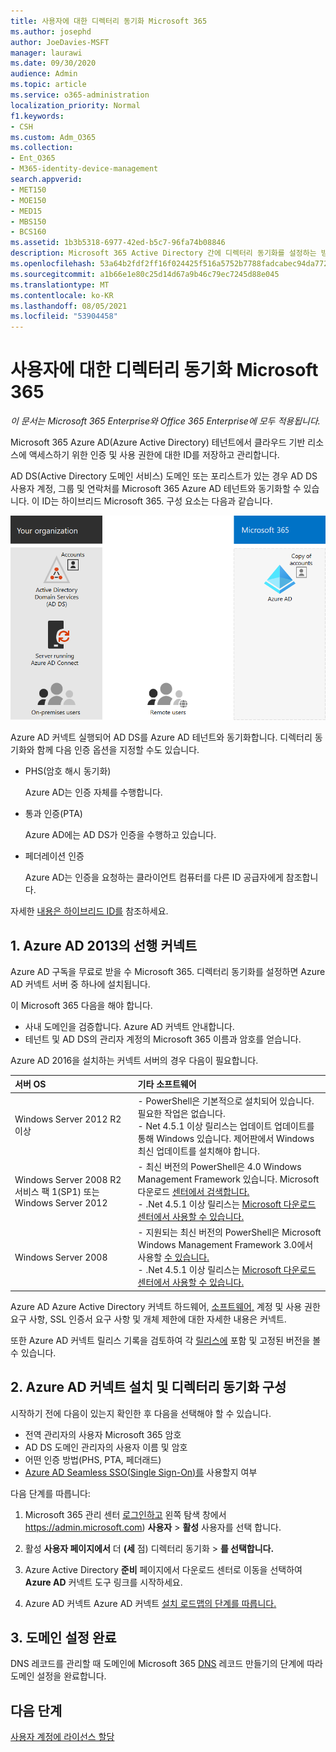 ```yaml
---
title: 사용자에 대한 디렉터리 동기화 Microsoft 365
ms.author: josephd
author: JoeDavies-MSFT
manager: laurawi
ms.date: 09/30/2020
audience: Admin
ms.topic: article
ms.service: o365-administration
localization_priority: Normal
f1.keywords:
- CSH
ms.custom: Adm_O365
ms.collection:
- Ent_O365
- M365-identity-device-management
search.appverid:
- MET150
- MOE150
- MED15
- MBS150
- BCS160
ms.assetid: 1b3b5318-6977-42ed-b5c7-96fa74b08846
description: Microsoft 365 Active Directory 간에 디렉터리 동기화를 설정하는 방법을 알아보십시오.
ms.openlocfilehash: 53a64b2fdf2ff16f024425f516a5752b7788fadcabec94da772ace32ed9cdc0e
ms.sourcegitcommit: a1b66e1e80c25d14d67a9b46c79ec7245d88e045
ms.translationtype: MT
ms.contentlocale: ko-KR
ms.lasthandoff: 08/05/2021
ms.locfileid: "53904458"
---
```

# <a name="set-up-directory-synchronization-for-microsoft-365"></a>사용자에 대한 디렉터리 동기화 Microsoft 365

*이 문서는 Microsoft 365 Enterprise와 Office 365 Enterprise에 모두 적용됩니다.*

Microsoft 365 Azure AD(Azure Active Directory) 테넌트에서 클라우드 기반 리소스에 액세스하기 위한 인증 및 사용 권한에 대한 ID를 저장하고 관리합니다. 

AD DS(Active Directory 도메인 서비스) 도메인 또는 포리스트가 있는 경우 AD DS 사용자 계정, 그룹 및 연락처를 Microsoft 365 Azure AD 테넌트와 동기화할 수 있습니다. 이 ID는 하이브리드 Microsoft 365. 구성 요소는 다음과 같습니다.

![사용자에 대한 디렉터리 동기화 구성 Microsoft 365](../media/about-microsoft-365-identity/hybrid-identity.png)

Azure AD 커넥트 실행되어 AD DS를 Azure AD 테넌트와 동기화합니다. 디렉터리 동기화와 함께 다음 인증 옵션을 지정할 수도 있습니다.

- PHS(암호 해시 동기화)

  Azure AD는 인증 자체를 수행합니다.

- 통과 인증(PTA)

  Azure AD에는 AD DS가 인증을 수행하고 있습니다.

- 페더레이션 인증

  Azure AD는 인증을 요청하는 클라이언트 컴퓨터를 다른 ID 공급자에게 참조합니다.

자세한 [내용은 하이브리드 ID를](plan-for-directory-synchronization.md) 참조하세요.
  
## <a name="1-review-prerequisites-for-azure-ad-connect"></a>1. Azure AD 2013의 선행 커넥트

Azure AD 구독을 무료로 받을 수 Microsoft 365. 디렉터리 동기화를 설정하면 Azure AD 커넥트 서버 중 하나에 설치됩니다.
  
이 Microsoft 365 다음을 해야 합니다.
  
- 사내 도메인을 검증합니다. Azure AD 커넥트 안내합니다.
- 테넌트 및 AD DS의 관리자 계정의 Microsoft 365 이름과 암호를 얻습니다.

Azure AD 2016을 설치하는 커넥트 서버의 경우 다음이 필요합니다.
  
|**서버 OS**|**기타 소프트웨어**|
|:-----|:-----|
|Windows Server 2012 R2 이상 | - PowerShell은 기본적으로 설치되어 있습니다. 필요한 작업은 없습니다.  <br> - Net 4.5.1 이상 릴리스는 업데이트 업데이트를 통해 Windows 있습니다. 제어판에서 Windows 최신 업데이트를 설치해야 합니다. |
|Windows Server 2008 R2 서비스 팩 1(SP1) 또는 Windows Server 2012 | - 최신 버전의 PowerShell은 4.0 Windows Management Framework 있습니다. Microsoft 다운로드 [센터에서 검색합니다.](https://go.microsoft.com/fwlink/p/?LinkId=717996)  <br> - .Net 4.5.1 이상 릴리스는 [Microsoft 다운로드 센터에서 사용할 수 있습니다.](https://go.microsoft.com/fwlink/p/?LinkId=717996) |
|Windows Server 2008 | - 지원되는 최신 버전의 PowerShell은 Microsoft Windows Management Framework 3.0에서 사용할 [수 있습니다.](https://go.microsoft.com/fwlink/p/?LinkId=717996)  <br> - .Net 4.5.1 이상 릴리스는 [Microsoft 다운로드 센터에서 사용할 수 있습니다.](https://go.microsoft.com/fwlink/p/?LinkId=717996) |

Azure AD Azure Active Directory 커넥트 하드웨어, [소프트웨어,](/azure/active-directory/hybrid/how-to-connect-install-prerequisites) 계정 및 사용 권한 요구 사항, SSL 인증서 요구 사항 및 개체 제한에 대한 자세한 내용은 커넥트.
  
또한 Azure AD 커넥트 릴리스 기록을 검토하여 각 [릴리스에](/azure/active-directory/hybrid/reference-connect-version-history) 포함 및 고정된 버전을 볼 수 있습니다.

## <a name="2-install-azure-ad-connect-and-configure-directory-synchronization"></a>2. Azure AD 커넥트 설치 및 디렉터리 동기화 구성

시작하기 전에 다음이 있는지 확인한 후 다음을 선택해야 할 수 있습니다.

- 전역 관리자의 사용자 Microsoft 365 암호
- AD DS 도메인 관리자의 사용자 이름 및 암호
- 어떤 인증 방법(PHS, PTA, 페더래드)
- [Azure AD Seamless SSO(Single Sign-On)를](/azure/active-directory/hybrid/how-to-connect-sso) 사용할지 여부

다음 단계를 따릅니다:

1. Microsoft 365 관리 센터 [로그인하고](https://admin.microsoft.com) 왼쪽 탐색 창에서 https://admin.microsoft.com) **사용자** \> **활성** 사용자를 선택 합니다.
2. 활성 **사용자 페이지에서** 더 **(세** 점) 디렉터리 동기화 \> **를 선택합니다.**
  
3. Azure Active Directory **준비** 페이지에서 다운로드 센터로 이동을 선택하여 **Azure AD** 커넥트 도구 링크를 시작하세요. 
4. Azure AD 커넥트 Azure AD 커넥트 [설치 로드맵의 단계를 따릅니다.](/azure/active-directory/hybrid/how-to-connect-install-roadmap)

## <a name="3-finish-setting-up-domains"></a>3. 도메인 설정 완료

DNS 레코드를 관리할 때 도메인에 Microsoft 365 [DNS](/office365/admin/get-help-with-domains/create-dns-records-at-any-dns-hosting-provider) 레코드 만들기의 단계에 따라 도메인 설정을 완료합니다.

## <a name="next-step"></a>다음 단계

[사용자 계정에 라이선스 할당](assign-licenses-to-user-accounts.md)